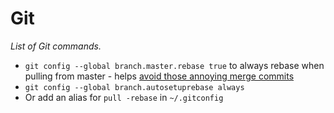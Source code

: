 # Git

*List of Git commands.*

* `git config --global branch.master.rebase true` to always rebase when pulling from master - helps [avoid those annoying merge commits](http://kernowsoul.com/blog/2012/06/20/4-ways-to-avoid-merge-commits-in-git/)
* `git config --global branch.autosetuprebase always`
* Or add an alias for `pull -rebase` in `~/.gitconfig`